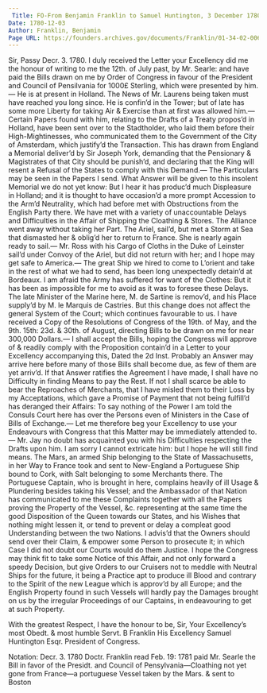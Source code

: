 ```yaml
---
 Title: FO-From Benjamin Franklin to Samuel Huntington, 3 December 1780
Date: 1780-12-03
Author: Franklin, Benjamin
Page URL: https://founders.archives.gov/documents/Franklin/01-34-02-0067
---
```


Sir,
Passy Decr. 3. 1780.
I duly received the Letter your Excellency did me the honour of writing to me the 12th. of July past, by Mr. Searle: and have paid the Bills drawn on me by Order of Congress in favour of the President and Council of Pensilvania for 1000£ Sterling, which were presented by him.— He is at present in Holland.
The News of Mr. Laurens being taken must have reached you long since. He is confin’d in the Tower; but of late has some more Liberty for taking Air & Exercise than at first was allowed him.— Certain Papers found with him, relating to the Drafts of a Treaty propos’d in Holland, have been sent over to the Stadtholder, who laid them before their High-Mightinesses, who communicated them to the Government of the City of Amsterdam, which justify’d the Transaction. This has drawn from England a Memorial deliver’d by Sir Joseph York, demanding that the Pensionary & Magistrates of that City should be punish’d, and declaring that the King will resent a Refusal of the States to comply with this Demand.— The Particulars may be seen in the Papers I send. What Answer will be given to this insolent Memorial we do not yet know: But I hear it has produc’d much Displeasure in Holland; and it is thought to have occasion’d a more prompt Accession to the Arm’d Neutrality, which had before met with Obstructions from the English Party there.
We have met with a variety of unaccountable Delays and Difficulties in the Affair of Shipping the Cloathing & Stores. The Alliance went away without taking her Part. The Ariel, sail’d, but met a Storm at Sea that dismasted her & oblig’d her to return to France. She is nearly again ready to sail.— Mr. Ross with his Cargo of Cloths in the Duke of Leinster sail’d under Convoy of the Ariel, but did not return with her; and I hope may get safe to America.— The great Ship we hired to come to L’orient and take in the rest of what we had to send, has been long unexpectedly detain’d at Bordeaux. I am afraid the Army has suffered for want of the Clothes: But it has been as impossible for me to avoid as it was to foresee these Delays.
The late Minister of the Marine here, M. de Sartine is remov’d, and his Place supply’d by M. le Marquis de Castries. But this change does not affect the general System of the Court; which continues favourable to us.
I have received a Copy of the Resolutions of Congress of the 19th. of May, and the 9th. 15th: 23d. & 30th. of August, directing Bills to be drawn on me for near 300,000 Dollars.— I shall accept the Bills, hoping the Congress will approve of & readily comply with the Proposition contain’d in a Letter to your Excellency accompanying this, Dated the 2d Inst. Probably an Answer may arrive here before many of those Bills shall become due, as few of them are yet arriv’d. If that Answer ratifies the Agreement I have made, I shall have no Difficulty in finding Means to pay the Rest. If not I shall scarce be able to bear the Reproaches of Merchants, that I have misled them to their Loss by my Acceptations, which gave a Promise of Payment that not being fulfill’d has deranged their Affairs: To say nothing of the Power I am told the Consuls Court here has over the Persons even of Ministers in the Case of Bills of Exchange.— Let me therefore beg your Excellency to use your Endeavours with Congress that this Matter may be immediately attended to.— Mr. Jay no doubt has acquainted you with his Difficulties respecting the Drafts upon him. I am sorry I cannot extricate him: but I hope he will still find means.
The Mars, an armed Ship belonging to the State of Massachusetts, in her Way to France took and sent to New-England a Portuguese Ship bound to Cork, with Salt belonging to some Merchants there. The Portuguese Captain, who is brought in here, complains heavily of ill Usage & Plundering besides taking his Vessel; and the Ambassador of that Nation has communicated to me these Complaints together with all the Papers proving the Property of the Vessel, &c. representing at the same time the good Disposition of the Queen towards our States, and his Wishes that nothing might lessen it, or tend to prevent or delay a compleat good Understanding between the two Nations. I advis’d that the Owners should send over their Claim, & empower some Person to prosecute it; in which Case I did not doubt our Courts would do them Justice. I hope the Congress may think fit to take some Notice of this Affair, and not only forward a speedy Decision, but give Orders to our Cruisers not to meddle with Neutral Ships for the future, it being a Practice apt to produce ill Blood and contrary to the Spirit of the new League which is approv’d by all Europe; and the English Property found in such Vessels will hardly pay the Damages brought on us by the irregular Proceedings of our Captains, in endeavouring to get at such Property.

With the greatest Respect, I have the honour to be, Sir, Your Excellency’s most Obedt. & most humble Servt.
B Franklin
His Excellency Samuel Huntington Esqr. President of Congress.
 
Notation: Decr. 3. 1780 Doctr. Franklin read Feb. 19: 1781 paid Mr. Searle the Bill in favor of the Presidt. and Council of Pensylvania—Cloathing not yet gone from France—a portuguese Vessel taken by the Mars. & sent to Boston

